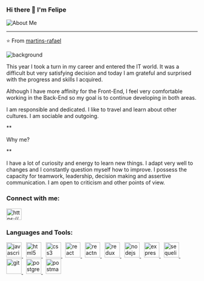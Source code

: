 ### Hi there 👋 I'm Felipe


![About Me](https://raw.githubusercontent.com/martins-rafael/martins-rafael/master/bio.gif)

---
⭐️ From [martins-rafael](https://github.com/martins-rafael)

<div display="flex" flexDirection="row">
<img src="https://images.unsplash.com/photo-1521668576204-57ae3afee860?ixlib=rb-1.2.1&ixid=MnwxMjA3fDB8MHxwaG90by1wYWdlfHx8fGVufDB8fHx8&auto=format&fit=crop&w=387&q=80" alt="background" />
<div>
    <p>This year I took a turn in my career and entered the IT world. It was a difficult but very satisfying decision and today I am grateful and surprised with the progress and skills I acquired.
    </p>
    <p>Although I have more affinity for the Front-End, I feel very comfortable working in the Back-End so my goal is to continue developing in both areas.
    </p>
    <p>I am responsible and dedicated. I like to travel and learn about other cultures. I am sociable and outgoing.
    </p>
    **<p>Why me?</p>**
    <p>I have a lot of curiosity and energy to learn new things. I adapt very well to changes and I constantly question myself how to improve.
    I possess the capacity for teamwork, leadership, decision making and assertive communication. I am open to criticism and other points of view.
    </p>
</div>
</div> 

<!--
**FelipeJure/FelipeJure** is a ✨ _special_ ✨ repository because its `README.md` (this file) appears on your GitHub profile.

Here are some ideas to get you started:

- 🔭 I’m currently working on ...
- 🌱 I’m currently learning ...
- 👯 I’m looking to collaborate on ...
- 🤔 I’m looking for help with ...
- 💬 Ask me about ...
- 📫 How to reach me: ...
- 😄 Pronouns: ...
- ⚡ Fun fact: ...
-->

<h3 align="left">Connect with me:</h3>
<p align="left">
<a href="https://linkedin.com/in/felipe-jure/" target="_blank"><img align="center" src="https://cdn.jsdelivr.net/npm/simple-icons@3.0.1/icons/linkedin.svg" alt="https://www.linkedin.com/in/felipe-jure/" height="30" width="40" /></a>
</p>

<h3 align="left">Languages and Tools:</h3>
<p align="left">  <a href="https://developer.mozilla.org/en-US/docs/Web/JavaScript" target="_blank"> <img src="https://upload.wikimedia.org/wikipedia/commons/thumb/9/99/Unofficial_JavaScript_logo_2.svg/1024px-Unofficial_JavaScript_logo_2.svg.png" alt="javascript" width="40" height="40"/> </a> 
&nbsp;
<a href="https://www.w3.org/html/" target="_blank"> <img src="https://upload.wikimedia.org/wikipedia/commons/thumb/3/38/HTML5_Badge.svg/600px-HTML5_Badge.svg.png" alt="html5" width="40" height="40"/> </a>
&nbsp;
<a href="https://www.w3schools.com/css/" target="_blank"> <img src="https://cdn4.iconfinder.com/data/icons/social-media-logos-6/512/121-css3-512.png" alt="css3" width="40" height="40"/> </a> 
&nbsp;
<a href="https://reactjs.org/" target="_blank"> <img src="https://seeklogo.com/images/R/react-logo-7B3CE81517-seeklogo.com.png" alt="react" width="40" height="40"/> </a> 
&nbsp;
<a href="https://reactnative.dev/" target="_blank"> <img src="https://reactnative.dev/img/header_logo.svg" alt="reactnative" width="40" height="40"/> </a> 
&nbsp;
<a href="https://redux.js.org" target="_blank"> <img src="https://seeklogo.com/images/R/redux-logo-9CA6836C12-seeklogo.com.png" alt="redux" width="40" height="40"/> </a>
&nbsp;
<a href="https://nodejs.org" target="_blank"> <img src="https://cdn.pixabay.com/photo/2015/04/23/17/41/node-js-736399_960_720.png" alt="nodejs" height="40"/> </a>
&nbsp;
<a href="https://expressjs.com" target="_blank"> <img src="https://i.cloudup.com/zfY6lL7eFa-3000x3000.png" alt="express" height="40"/> </a> 
&nbsp;
<a href="https://sequelize.org" target="_blank"> <img src="https://seeklogo.com/images/S/sequelize-logo-9A5075DB9F-seeklogo.com.png" alt="sequelize" height="40"/> </a> 
&nbsp;
<a href="https://git-scm.com/" target="_blank"> <img src="https://www.vectorlogo.zone/logos/git-scm/git-scm-icon.svg" alt="git" width="40" height="40"/> </a> 
&nbsp;
<a href="https://www.postgresql.org" target="_blank"> <img src="https://upload.wikimedia.org/wikipedia/commons/thumb/2/29/Postgresql_elephant.svg/1200px-Postgresql_elephant.svg.png" alt="postgresql" width="40" height="40"/> </a> 
&nbsp;
<a href="https://postman.com" target="_blank"> <img src="https://www.vectorlogo.zone/logos/getpostman/getpostman-icon.svg" alt="postman" width="40" height="40"/> </a> 
